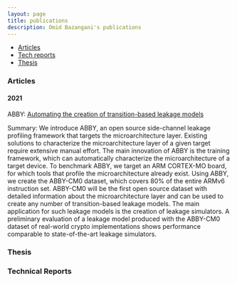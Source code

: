 ```yaml
---
layout: page
title: publications
description: Omid Bazangani's publications
---
```


<div class="navbar">
    <div class="navbar-inner">
        <ul class="nav">
        <!--<li><a href="#book">book</a></li> -->
            <li><a href="#articles">Articles</a></li>
        <!--<li><a href="#editorials">editorials</a></li> -->
        <!--<li><a href="#letters">letters</a></li> -->
        <!--<li><a href="#chapters">chapters</a></li> -->
            <li><a href="#techreports">Tech reports</a></li>
            <li><a href="#thesis">Thesis</a></li>
        </ul>
    </div>
</div>

 
### <a name="articles"></a> Articles

#### 2021

ABBY: [Automating the creation of transition-based leakage models](https://eprint.iacr.org/2021/1569)

Summary: We introduce ABBY, an open source side-channel leakage profiling framework that targets the microarchitecture layer. Existing solutions to characterize the microarchitecture layer of a given target require extensive manual effort. The main innovation of ABBY is the training framework, which can automatically characterize the microarchitecture of a target device. To benchmark ABBY, we target an ARM
CORTEX-MO board, for which tools that profile the microarchitecture already exist. Using ABBY, we create the ABBY-CM0 dataset, which
covers 80% of the entire ARMv6 instruction set. ABBY-CM0 will be the first open source dataset with detailed information about the microarchitecture layer and can be used to create any number of transition-based leakage models. The main application for such leakage models is
the creation of leakage simulators. A preliminary evaluation of a leakage model produced with the ABBY-CM0 dataset of real-world crypto implementations shows performance comparable to state-of-the-art leakage
simulators.


### <a name="thesis"></a>Thesis



### <a name="techreports"></a>Technical Reports






